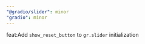 ```yaml
---
"@gradio/slider": minor
"gradio": minor
---
```


feat:Add `show_reset_button` to `gr.slider` initialization
